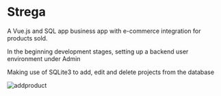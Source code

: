 # Strega
A Vue.js and SQL app business app with e-commerce integration for products sold.

In the beginning development stages, setting up a backend user environment under Admin

Making use of SQLite3 to add, edit and delete projects from the database

![addproduct](https://user-images.githubusercontent.com/13442896/39450798-89f77ed4-4c9a-11e8-8846-9148e7656481.gif)